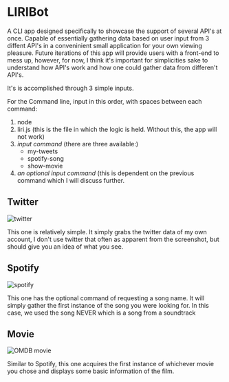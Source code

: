 # LIRIBot

A CLI app designed specifically to showcase the support of several API's at once. Capable of essentially gathering data based on user input from 3 diffent API's in a conveninient small application for your own viewing pleasure. Future iterations of this app will provide users with a front-end to mess up, however, for now, I think it's important for simplicities sake to understand how API's work and how one could gather data from differen't API's.

It's is accomplished through 3 simple inputs.

For the Command line, input in this order, with spaces between each command:

1. node
2. liri.js (this is the file in which the logic is held. Without this, the app will not work)
3. *input command* (there are three available:)
   * my-tweets
   * spotify-song
   * show-movie
4. *an optional input command* (this is dependent on the previous command which I will discuss further.


## Twitter

![twitter](https://i.imgur.com/rLvsbAQ.png)

This one is relatively simple. It simply grabs the twitter data of my own account, I don't use twitter that often as apparent from the screenshot, but should give you an idea of what you see.

## Spotify

![spotify](https://i.imgur.com/y9xd822.png)

This one has the optional command of requesting a song name. It will simply gather the first instance of the song you were looking for.
In this case, we used the song NEVER which is a song from a soundtrack

## Movie

![OMDB movie](https://i.imgur.com/9hDLWUU.png)

Similar to Spotify, this one acquires the first instance of whichever movie you chose and displays some basic information of the film. 

